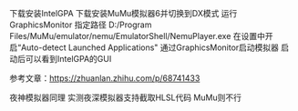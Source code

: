 下载安装IntelGPA 下载安装MuMu模拟器6并切换到DX模式
运行GraphicsMonitor 指定路径
D:/Program Files/MuMu/emulator/nemu/EmulatorShell/NemuPlayer.exe
在设置中开启“Auto-detect Launched Applications"
通过GraphicsMonitor启动模拟器 启动后可以看到IntelGPA的GUI

参考文章：https://zhuanlan.zhihu.com/p/68741433

夜神模拟器同理
    实测夜深模拟器支持截取HLSL代码 MuMu则不行